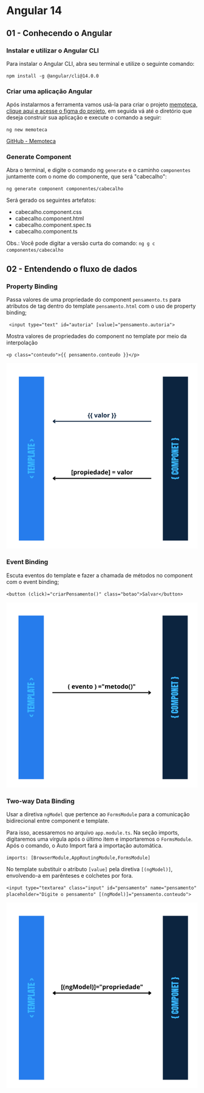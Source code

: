 
# Angular 14 

## 01 - Conhecendo o Angular

### Instalar e utilizar o Angular CLI

Para instalar o Angular CLI, abra seu terminal e utilize o seguinte comando:

`npm install -g @angular/cli@14.0.0`

### Criar uma aplicação Angular

Após instalarmos a ferramenta vamos usá-la para criar o projeto [memoteca, clique aqui e acesse o figma do projeto](https://www.figma.com/file/YTSUBbe7Zgwx3L567TAzTc/Memoteca---Angular%3A-Come%C3%A7ando-com-o-Framework?node-id=148%3A26), em seguida vá até o diretório que deseja construir sua aplicação e execute o comando a seguir:

`ng new memoteca`


[GitHub - Memoteca](https://github.com/alura-cursos/2438-angular-memoteca)

### Generate Component

Abra o terminal, e digite o comando ng `generate` e o caminho `componentes` juntamente com o nome do componente, que será "cabecalho":

`ng generate component componentes/cabecalho`

Será gerado os seguintes artefatos:

- cabecalho.component.css
- cabecalho.component.html
- cabecalho.component.spec.ts
- cabecalho.component.ts

Obs.: Você pode digitar a versão curta do comando: `ng g c componentes/cabecalho`

## 02 - Entendendo o fluxo de dados

### Property Binding
Passa valores de uma propriedade do component `pensamento.ts` para atributos de tag dentro do template `pensamento.html` com o uso de property binding;

` <input type="text" id="autoria" [value]="pensamento.autoria">`


Mostra valores de propriedades do component no template por meio da interpolação

`<p class="conteudo">{{ pensamento.conteudo }}</p>`

![property binding](src/assets/imagens/property-binding.png)

###  Event Binding
Escuta eventos do template e fazer a chamada de métodos no component com o event binding;

`<button (click)="criarPensamento()" class="botao">Salvar</button>`

![property binding](src/assets/imagens/event-bind.png)

### Two-way Data Binding
Usar a diretiva `ngModel` que pertence ao `FormsModule` para a comunicação bidirecional entre component e template.

Para isso, acessaremos no arquivo `app.module.ts`. Na seção imports, digitaremos uma vírgula após o último item e importaremos o `FormsModule`. Após o comando, o Auto Import fará a importação automática.

`imports: [BrowserModule,AppRoutingModule,FormsModule]`

No template substituir o atributo `[value]` pela diretiva `[(ngModel)]`, envolvendo-a em parênteses e colchetes por fora.

`<input type="textarea" class="input" id="pensamento" name="pensamento" placeholder="Digite o pensamento" [(ngModel)]="pensamento.conteudo">`

![Two Way Data Binding](src/assets/imagens/two-way-data-bind.png)



